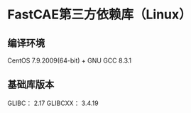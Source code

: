 # FastCAE第三方依赖库（Linux）

## 编译环境

CentOS 7.9.2009(64-bit) + GNU GCC 8.3.1

## 基础库版本

GLIBC： 2.17
GLIBCXX： 3.4.19

